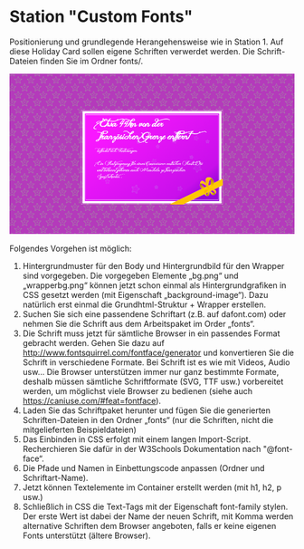 # Station "Custom Fonts"

Positionierung und grundlegende Herangehensweise wie in Station 1.
Auf diese Holiday Card sollen eigene Schriften verwerdet werden. Die Schrift-Dateien finden Sie im Ordner fonts/.


![Designvorlage](designvorlage.png)

Folgendes Vorgehen ist möglich:

1. Hintergrundmuster für den Body und Hintergrundbild für den Wrapper sind vorgegeben. Die vorgegeben Elemente „bg.png“ und „wrapperbg.png“ können jetzt schon einmal als Hintergrundgrafiken in CSS gesetzt werden (mit Eigenschaft „background-image“). Dazu natürlich erst einmal die Grundhtml-Struktur + Wrapper erstellen.
2. Suchen Sie sich eine passendene Schriftart (z.B. auf dafont.com) oder nehmen Sie die Schrift aus dem Arbeitspaket im Order „fonts“.
3. Die Schrift muss jetzt für sämtliche Browser in ein passendes Format gebracht werden. Gehen Sie dazu auf http://www.fontsquirrel.com/fontface/generator und konvertieren Sie die Schrift in verschiedene Formate. Bei Schrift ist es wie mit Videos, Audio usw... Die Browser unterstützen immer nur ganz bestimmte Formate, deshalb müssen sämtliche Schriftformate (SVG, TTF usw.) vorbereitet werden, um möglichst viele Browser zu bedienen (siehe auch https://caniuse.com/#feat=fontface).
4. Laden Sie das Schriftpaket herunter und fügen Sie die generierten Schriften-Dateien in den Ordner „fonts“ (nur die Schriften, nicht die mitgelieferten Beispieldateien)
5. Das Einbinden in CSS erfolgt mit einem langen Import-Script. Recherchieren Sie dafür in der W3Schools Dokumentation nach "@font-face“.
6. Die Pfade und Namen in Einbettungscode anpassen (Ordner und Schriftart-Name).
7. Jetzt können Textelemente im Container erstellt werden (mit h1, h2, p usw.)
8. Schließlich in CSS die Text-Tags mit der Eigenschaft font-family stylen. Der erste Wert ist dabei der Name der neuen Schrift, mit Komma werden alternative Schriften dem Browser angeboten, falls er keine eigenen Fonts unterstützt (ältere Browser).